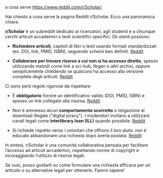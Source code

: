 a cosa serve https://www.reddit.com/r/Scholar/

Hai chiesto a cosa serve la pagina Reddit r/Scholar. Ecco una panoramica chiara:

**r/Scholar** è un subreddit dedicato ai ricercatori, agli studenti e a chiunque cerchi articoli accademici o testi scientifici specifici. Gli utenti possono:

- **Richiedere articoli**, capitoli di libri o testi usando formati standardizzati (es. DOI, link, PMID, ISBN), seguendo schemi ben definiti. [Reddit](https://www.reddit.com/r/Scholar/)
    
- **Collaborare per trovare risorse a cui non si ha accesso diretto**, spesso utilizzando metodi come link a sci-hub, libgen o altri archivi, oppure semplicemente chiedendo se qualcuno ha accesso alla versione completa degli articoli. [Reddit](https://www.reddit.com/r/Scholar/)
    

Ci sono però regole rigorose da rispettare:

- È **obbligatorio** fornire un identificativo valido (DOI, PMID, ISBN) e spesso un link collegato alla risorsa. [Reddit](https://www.reddit.com/r/Scholar/)
    
- Non è ammesso alcun **comportamento scorretto** o istigazione al download illegale ("digital piracy"). I moderatori invitano a utilizzare canali legali come **interlibrary loan (ILL)** quando possibile. [Reddit](https://www.reddit.com/r/Scholar/)
    
- Si richiede rispetto verso i volontari che offrono il loro aiuto: non è educato abbandonare una richiesta dopo averla postata. [Reddit](https://www.reddit.com/r/Scholar/)
    

In sintesi, r/Scholar è una comunità collaborativa pensata per facilitare l’accesso ad articoli accademici, rispettando norme di copyright e incoraggiando l’utilizzo di risorse legali.

Se vuoi, posso guidarti su come formulare una richiesta efficace per un articolo o su alternative legali per ottenerlo. Fammi sapere!